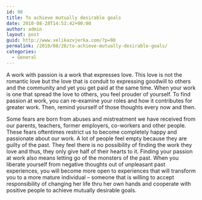 ```yaml
---
id: 98
title: To achieve mutually desirable goals
date: 2010-08-28T14:51:42+00:00
author: admin
layout: post
guid: http://www.velikazvjerka.com/?p=98
permalink: /2010/08/28/to-achieve-mutually-desirable-goals/
categories:
  - General
---
```

A work with passion is a work that expresses love. This love is not the romantic love but the love that is conduit to expressing goodwill to others and the community and yet you get paid at the same time. When your work is one that spread the love to others, you feel prouder of yourself. To find passion at work, you can re-examine your roles and how it contributes for greater work. Then, remind yourself of those thoughts every now and then. 

Some fears are born from abuses and mistreatment we have received from our parents, teachers, former employers, co-workers and other people. These fears oftentimes restrict us to become completely happy and passionate about our work. A lot of people feel empty because they are guilty of the past. They feel there is no possibility of finding the work they love and thus, they only give half of their hearts to it. Finding your passion at work also means letting go of the monsters of the past. When you liberate yourself from negative thoughts out of unpleasant past experiences, you will become more open to experiences that will transform you to a more mature individual – someone that is willing to accept responsibility of changing her life thru her own hands and cooperate with positive people to achieve mutually desirable goals.
